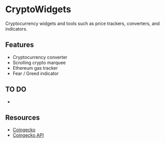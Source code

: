 # CryptoWidgets
Cryptocurrency widgets and tools such as price trackers, converters, and indicators.

## Features
- Cryptocurrency converter
- Scrolling crypto marquee
- Ethereum gas tracker
- Fear / Greed indicator

## TO DO
-

## Resources
- [Coingecko](https://www.coingecko.com/)
- [Coingecko API](https://www.coingecko.com/api/documentations/v3)

